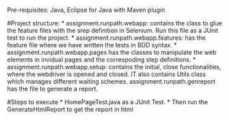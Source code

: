 Pre-requisites: Java, Eclipse for Java with Maven plugin

#Project structure:
	* assignment.runpath.webapp: contains the class to glue the feature files with the srep definition in Selenium. Run this file as a JUnit test to run the project.
	* assignment.runpath.webapp.features: has the feature file where we have written the tests in BDD syntax.
	* assignment.runpath.webapp.pages has the classes to manipulate the web elements in invidual pages and the correspoding step definitions.
	* assignment.runpath.webapp.setup: contains the initial, close functionalities, where the webdriver is opened and closed. IT also contains Utils class which manages different waiting schemes.
	assignment.runpath.genreport has the file to generate a report.

#Steps to execute
	* HomePageTest.java as a JUnit Test.
	* Then run the GenerateHtmlReport to get the report in html